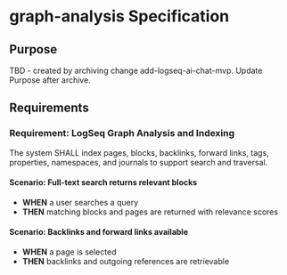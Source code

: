 # graph-analysis Specification

## Purpose
TBD - created by archiving change add-logseq-ai-chat-mvp. Update Purpose after archive.
## Requirements
### Requirement: LogSeq Graph Analysis and Indexing
The system SHALL index pages, blocks, backlinks, forward links, tags, properties, namespaces, and journals to support search and traversal.

#### Scenario: Full-text search returns relevant blocks
- **WHEN** a user searches a query
- **THEN** matching blocks and pages are returned with relevance scores

#### Scenario: Backlinks and forward links available
- **WHEN** a page is selected
- **THEN** backlinks and outgoing references are retrievable

